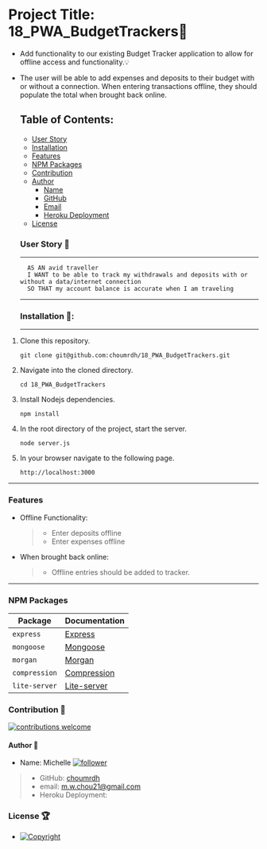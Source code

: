 # Project Title: 18_PWA_BudgetTrackers:raised_hands:
- Add functionality to our existing Budget Tracker application to allow for offline access and functionality.:bulb: 
- The user will be able to add expenses and deposits to their budget with or without a connection. When entering transactions offline, they should populate the total when brought back online.

  ## Table of Contents:
  - [User Story](#user-story-speech_balloon)
  - [Installation](#installation-floppy_disk)
  - [Features](#Features)
  - [NPM Packages](#npm-packages)
  - [Contribution](#contribution-handshake)
  - [Author](#author-bust_in_silhouette)
    - [Name](#author-bust_in_silhouette)
    - [GitHub](#author-bust_in_silhouette)
    - [Email](#author-bust_in_silhouette)
    - [Heroku Deployment](#author-bust_in_silhouette)
  - [License](#license-trophy)
  
  ### User Story :speech_balloon:
  ---
  ```
    AS AN avid traveller
    I WANT to be able to track my withdrawals and deposits with or without a data/internet connection
    SO THAT my account balance is accurate when I am traveling 
  ```
  ---
  ###  Installation :floppy_disk::
  ---
1. Clone this repository.
    ```
    git clone git@github.com:choumrdh/18_PWA_BudgetTrackers.git
    ```
1. Navigate into the cloned directory.
    ```
    cd 18_PWA_BudgetTrackers
    ```
1. Install Nodejs dependencies.
    ```
    npm install
    ```
1. In the root directory of the project, start the server.
    ```
    node server.js
    ```
1. In your browser navigate to the following page.
    ```
    http://localhost:3000
    ```
---
  ### Features
- Offline Functionality:
    > - Enter deposits offline
    > - Enter expenses offline
- When brought back online:
    > - Offline entries should be added to tracker.
--- 
 ### NPM Packages
| Package | Documentation |
| ----------- | ----------- |
| `express` | [Express](https://www.npmjs.com/package/express) |
| `mongoose` | [Mongoose](https://www.npmjs.com/package/mongoose) |
| `morgan` | [Morgan](https://www.npmjs.com/package/morgan) |
| `compression`|[Compression](https://www.npmjs.com/package/compression)|
| `lite-server`|[Lite-server](https://www.npmjs.com/package/lite-server)|


 ### Contribution :handshake: 
 
 [![contributions welcome](https://img.shields.io/badge/contributions-welcome-brightgreen.svg?style=flat)](https://github.com/choumrdh/18_PWA_BudgetTrackers/issues)
  
  #### 	Author :bust_in_silhouette:
   - Name: Michelle [![follower](https://img.shields.io/github/followers/choumrdh?label=follower&style=social)](https://github.com/choumrdh?tab=followers)
  
  > - GitHub: [choumrdh](https://github.com/choumrdh)
  > - email: m.w.chou21@gmail.com
  > - Heroku Deployment: 
  
 ### License :trophy:
   - [![Copyright](https://img.shields.io/badge/Copyright-Michelle-blue)](https://github.com/choumrdh)